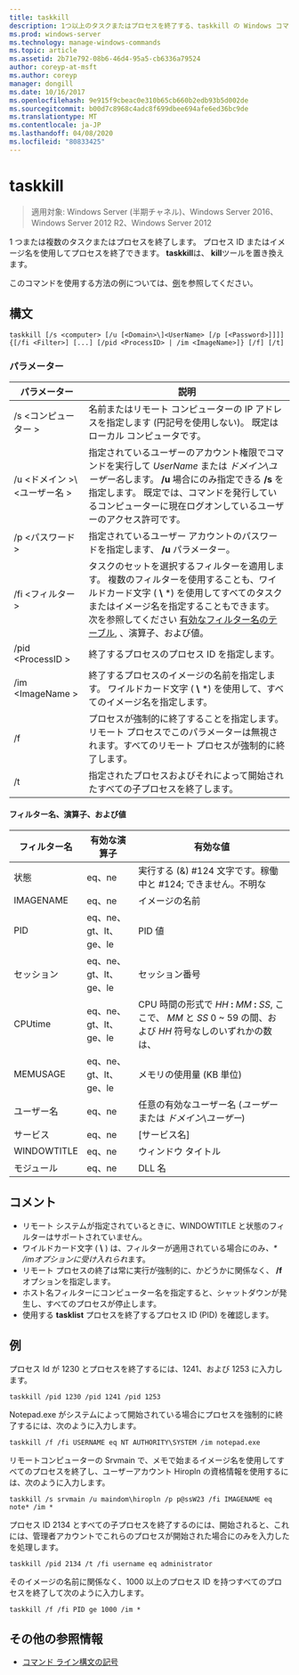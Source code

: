 ```yaml
---
title: taskkill
description: 1つ以上のタスクまたはプロセスを終了する、taskkill の Windows コマンドに関するトピック。
ms.prod: windows-server
ms.technology: manage-windows-commands
ms.topic: article
ms.assetid: 2b71e792-08b6-46d4-95a5-cb6336a79524
author: coreyp-at-msft
ms.author: coreyp
manager: dongill
ms.date: 10/16/2017
ms.openlocfilehash: 9e915f9cbeac0e310b65cb660b2edb93b5d002de
ms.sourcegitcommit: b00d7c8968c4adc8f699dbee694afe6ed36bc9de
ms.translationtype: MT
ms.contentlocale: ja-JP
ms.lasthandoff: 04/08/2020
ms.locfileid: "80833425"
---
```

# <a name="taskkill"></a>taskkill

>適用対象: Windows Server (半期チャネル)、Windows Server 2016、Windows Server 2012 R2、Windows Server 2012

1 つまたは複数のタスクまたはプロセスを終了します。 プロセス ID またはイメージ名を使用してプロセスを終了できます。 **taskkill**は、 **kill**ツールを置き換えます。

このコマンドを使用する方法の例については、[例](#examples)を参照してください。

## <a name="syntax"></a>構文

```
taskkill [/s <computer> [/u [<Domain>\]<UserName> [/p [<Password>]]]] {[/fi <Filter>] [...] [/pid <ProcessID> | /im <ImageName>]} [/f] [/t]
```

### <a name="parameters"></a>パラメーター

|         パラメーター         |                                                                                                                                        説明                                                                                                                                        |
|---------------------------|-------------------------------------------------------------------------------------------------------------------------------------------------------------------------------------------------------------------------------------------------------------------------------------------|
|      /s \<コンピューター >       |                                                                                    名前またはリモート コンピューターの IP アドレスを指定します (円記号を使用しない)。 既定はローカル コンピュータです。                                                                                     |
| /u \<ドメイン >\\\<ユーザー名 > | 指定されているユーザーのアカウント権限でコマンドを実行して *UserName* または *ドメイン*\\*ユーザー名*します。 **/u** 場合にのみ指定できる **/s** を指定します。 既定では、コマンドを発行しているコンピューターに現在ログオンしているユーザーのアクセス許可です。 |
|      /p \<パスワード >       |                                                                                                   指定されているユーザー アカウントのパスワードを指定します、 **/u** パラメーター。                                                                                                   |
|       /fi \<フィルター >       |          タスクのセットを選択するフィルターを適用します。 複数のフィルターを使用することも、ワイルドカード文字 ( **\\** \*) を使用してすべてのタスクまたはイメージ名を指定することもできます。 次を参照してください [有効なフィルター名のテーブル](#filter-names-operators-and-values), 、演算子、および値。           |
|     /pid \<ProcessID >     |                                                                                                                 終了するプロセスのプロセス ID を指定します。                                                                                                                 |
|     /im \<ImageName >      |                                                                                終了するプロセスのイメージの名前を指定します。 ワイルドカード文字 ( **\\** \*) を使用して、すべてのイメージ名を指定します。                                                                                |
|            /f             |                                                                    プロセスが強制的に終了することを指定します。 リモート プロセスでこのパラメーターは無視されます。すべてのリモート プロセスが強制的に終了します。                                                                     |
|            /t             |                                                                                                          指定されたプロセスおよびそれによって開始されたすべての子プロセスを終了します。                                                                                                          |

#### <a name="filter-names-operators-and-values"></a>フィルター名、演算子、および値

| フィルター名 |    有効な演算子     |                                                                有効な値                                                                |
|-------------|------------------------|----------------------------------------------------------------------------------------------------------------------------------------------|
|   状態    |         eq、ne         |                                                 実行する (&) #124 文字です。稼働中と #124; できません。不明な                                                 |
|  IMAGENAME  |         eq、ne         |                                                                  イメージの名前                                                                  |
|     PID     | eq、ne、gt、lt、ge、le |                                                                  PID 値                                                                   |
|   セッション   | eq、ne、gt、lt、ge、le |                                                                セッション番号                                                                |
|   CPUtime   | eq、ne、gt、lt、ge、le | CPU 時間の形式で <em>HH</em> **:** <em>MM</em> **:** <em>SS</em>, ここで、 *MM* と *SS* 0 ~ 59 の間、および *HH* 符号なしのいずれかの数は、 |
|  MEMUSAGE   | eq、ne、gt、lt、ge、le |                                                              メモリの使用量 (KB 単位)                                                              |
|  ユーザー名   |         eq、ne         |                                               任意の有効なユーザー名 (*ユーザー* または *ドメイン*\\*ユーザー*)                                               |
|  サービス   |         eq、ne         |                                                                 [サービス名]                                                                 |
| WINDOWTITLE |         eq、ne         |                                                                 ウィンドウ タイトル                                                                 |
|   モジュール   |         eq、ne         |                                                                   DLL 名                                                                   |

## <a name="remarks"></a>コメント
* リモート システムが指定されているときに、WINDOWTITLE と状態のフィルターはサポートされていません。
* ワイルドカード文字 ( **\\** ) は、フィルターが適用されている場合にのみ<em>、* */im</em>オプションに受け入れられ*ます。
* リモート プロセスの終了は常に実行が強制的に、かどうかに関係なく、 **/f** オプションを指定します。
* ホスト名フィルターにコンピューター名を指定すると、シャットダウンが発生し、すべてのプロセスが停止します。
* 使用する **tasklist** プロセスを終了するプロセス ID (PID) を確認します。

## <a name="examples"></a>例

プロセス Id が 1230 とプロセスを終了するには、1241、および 1253 に入力します。

```
taskkill /pid 1230 /pid 1241 /pid 1253
```

Notepad.exe がシステムによって開始されている場合にプロセスを強制的に終了するには、次のように入力します。

```
taskkill /f /fi USERNAME eq NT AUTHORITY\SYSTEM /im notepad.exe
```

リモートコンピューターの Srvmain で、メモで始まるイメージ名を使用してすべてのプロセスを終了し、ユーザーアカウント Hiropln の資格情報を使用するには、次のように入力します。

```
taskkill /s srvmain /u maindom\hiropln /p p@ssW23 /fi IMAGENAME eq note* /im *
```

プロセス ID 2134 とすべての子プロセスを終了するのには、開始されると、これには、管理者アカウントでこれらのプロセスが開始された場合にのみを入力したを処理します。

```
taskkill /pid 2134 /t /fi username eq administrator
```

そのイメージの名前に関係なく、1000 以上のプロセス ID を持つすべてのプロセスを終了して次のように入力します。

```
taskkill /f /fi PID ge 1000 /im *
```

## <a name="additional-references"></a>その他の参照情報
- [コマンド ライン構文の記号](command-line-syntax-key.md)
